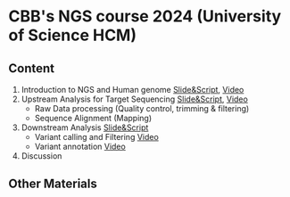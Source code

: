 # CBB's NGS course 2024 (University of Science HCM)

## Content

1. Introduction to NGS and Human genome [Slide&Script](/home/duydao/CBBNGS2024/01_Intro_NGS_Human_Genome), [Video](https://www.youtube.com/watch?v=j3A6jTiLlDo&list=PLXtgXP89Tyn92OdScNIYBUBI8DNCFCCN4&index=1)
2. Upstream Analysis for Target Sequencing [Slide&Script](/home/duydao/CBBNGS2024/02_Upstream), [Video](https://www.youtube.com/watch?v=ZqmkzgHgUuM&list=PLXtgXP89Tyn92OdScNIYBUBI8DNCFCCN4&index=5)
   - Raw Data processing (Quality control, trimming & filtering)
   - Sequence Alignment (Mapping)
3. Downstream Analysis [Slide&Script](CBBNGS2024/03_Downstream)
   - Variant calling and Filtering [Video](https://www.youtube.com/watch?v=2-Fzd0yiv0M&list=PLXtgXP89Tyn92OdScNIYBUBI8DNCFCCN4&index=6)
   - Variant annotation [Video](https://www.youtube.com/watch?v=Q7JWzrBJc48&list=PLXtgXP89Tyn92OdScNIYBUBI8DNCFCCN4&index=8)
4. Discussion

## Other Materials
